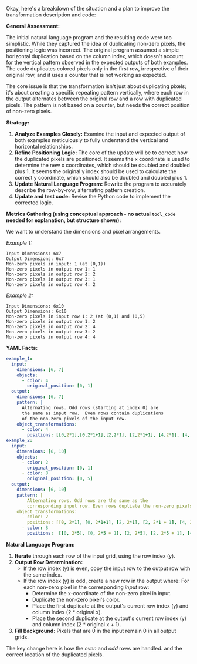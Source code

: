Okay, here's a breakdown of the situation and a plan to improve the transformation description and code:

**General Assessment:**

The initial natural language program and the resulting code were too simplistic. While they captured the idea of duplicating non-zero pixels, the positioning logic was incorrect. The original program assumed a simple horizontal duplication based on the column index, which doesn't account for the vertical pattern observed in the expected outputs of both examples. The code duplicates colored pixels only in the first row, irrespective of their original row, and it uses a counter that is not working as expected.

The core issue is that the transformation isn't just about duplicating pixels; it's about creating a specific repeating pattern vertically, where each row in the output alternates between the original row and a row with duplicated pixels. The pattern is not based on a counter, but needs the correct position of non-zero pixels.

**Strategy:**

1.  **Analyze Examples Closely:** Examine the input and expected output of both examples meticulously to fully understand the vertical and horizontal relationships.
2.  **Refine Positioning Logic:** The core of the update will be to correct how the duplicated pixels are positioned.  It seems the x coordinate is used to determine the new x coordinates, which should be doubled and doubled plus 1. It seems the original y index should be used to calculate the correct y coordinate, which should also be doubled and doubled plus 1.
3.  **Update Natural Language Program:**  Rewrite the program to accurately describe the row-by-row, alternating pattern creation.
4.  **Update and test code:** Revise the Python code to implement the corrected logic.

**Metrics Gathering (using conceptual approach - no actual `tool_code` needed for explanation, but structure shown):**

We want to understand the dimensions and pixel arrangements.

*Example 1:*


```
Input Dimensions: 6x7
Output Dimensions: 6x7
Non-zero pixels in input: 1 (at (0,1))
Non-zero pixels in output row 1: 1
Non-zero pixels in output row 2: 2
Non-zero pixels in output row 3: 1
Non-zero pixels in output row 4: 2
```


*Example 2:*


```
Input Dimensions: 6x10
Output Dimensions: 6x10
Non-zero pixels in input row 1: 2 (at (0,1) and (0,5)
Non-zero pixels in output row 1: 2
Non-zero pixels in output row 2: 4
Non-zero pixels in output row 3: 2
Non-zero pixels in output row 4: 4
```


**YAML Facts:**


```yaml
example_1:
  input:
    dimensions: [6, 7]
    objects:
      - color: 4
        original_position: [0, 1]
  output:
    dimensions: [6, 7]
    pattern: |
      Alternating rows. Odd rows (starting at index 0) are
      the same as input row.  Even rows contain duplications
      of the non-zero pixels of the input row.
    object_transformations:
      - color: 4
        positions: [[0,2*1],[0,2*1+1],[2,2*1], [2,2*1+1], [4,2*1], [4, 2*1+1]] #y coordinate multiplied by 2 for odd rows, 2 and +1
example_2:
  input:
    dimensions: [6, 10]
    objects:
      - color: 2
        original_position: [0, 1]
      - color: 8
        original_position: [0, 5]
  output:
    dimensions: [6, 10]
    pattern: |
        Alternating rows. Odd rows are the same as the
        corresponding input row. Even rows dupliate the non-zero pixels.
    object_transformations:
      - color: 2
        positions: [[0, 2*1], [0, 2*1+1], [2, 2*1], [2, 2*1 + 1], [4, 2*1], [4, 2*1 + 1]]  #y coordinate multiplied by 2
      - color: 8
        positions:  [[0, 2*5], [0, 2*5 + 1], [2, 2*5], [2, 2*5 + 1], [4, 2*5], [4, 2*5+1]]
```


**Natural Language Program:**

1.  **Iterate** through each row of the input grid, using the row index (y).
2.  **Output Row Determination:**
    *   If the row index (y) is even, copy the input row to the output row with the same index.
    *   If the row index (y) is odd, create a new row in the output where: For each non-zero pixel in the corresponding *input* row:
        *   Determine the x-coordinate of the non-zero pixel in input.
        *   Duplicate the non-zero pixel's color.
        *   Place the first duplicate at the output's current row index (y) and column index (2 \* original x).
        *   Place the second duplicate at the output's current row index (y) and column index (2 \* original x + 1).
3.  **Fill Background:** Pixels that are 0 in the input remain 0 in all output grids.

The key change here is how the *even* and *odd* rows are handled. and the correct location of the duplicated pixels.
